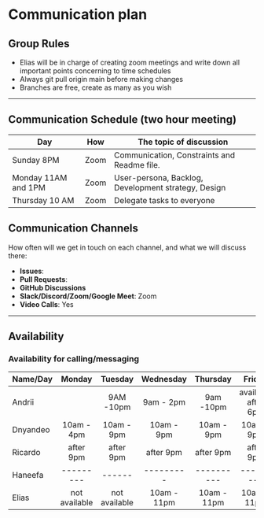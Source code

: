 # Communication plan

## Group Rules

<!-- any general rules you'd like to set for your group? -->

- Elias will be in charge of creating zoom meetings and write down all important points concerning to time schedules
- Always git pull origin main before making changes
- Branches are free, create as many as you wish

---

## Communication Schedule (two hour meeting)

| Day                 | How  | The topic of discussion                             |
| ------------------- | :--: | --------------------------------------------------- |
| Sunday 8PM          | Zoom | Communication, Constraints and Readme file.         |
| Monday 11AM and 1PM | Zoom | User-persona, Backlog, Development strategy, Design |
| Thursday 10 AM      | Zoom | Delegate tasks to everyone                          |

## Communication Channels

How often will we get in touch on each channel, and what we will discuss there:

- **Issues**:
- **Pull Requests**:
- **GitHub Discussions**
- **Slack/Discord/Zoom/Google Meet**:  Zoom
- **Video Calls**: Yes

---

## Availability

### Availability for calling/messaging

| Name/Day |  Monday   |  Tuesday   | Wednesday  |  Thursday  |  Friday   | Saturday  |
| -------- | :-------: | :--------: | :--------: | :--------: | :-------: | :-------: |
| Andrii   | | 9AM -10pm  | 9am - 2pm  | 9am -10pm  | available after 6pm| 9am - 4pm |9am - 4pm | 
| Dnyandeo   | 10am - 4pm | 10am - 9pm | 10am - 9pm | 10am - 9pm  | 10am - 9pm | 10am  - 9pm |
| Ricardo    | after 9pm | after 9pm| after 9pm  | after 9pm | after 9pm| after 9pm|
| Haneefa  | --------- | ------ | --------- | ---------- | ---------| ----------- |
| Elias    | not available | not available  | 10am - 11pm | 10am - 11pm | 10am - 11pm | 10am - 11pm|
